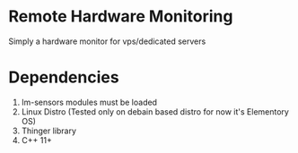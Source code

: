 # Remote Hardware Monitoring
Simply a hardware monitor for vps/dedicated servers

# Dependencies
1. lm-sensors modules must be loaded
2. Linux Distro (Tested only on debain based distro for now it's Elementory OS)
3. Thinger library
4. C++ 11+